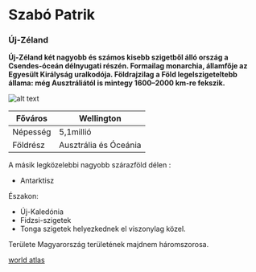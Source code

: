 # Szabó Patrik

 ### Új-Zéland


 **Új-Zéland két nagyobb és számos kisebb szigetből álló ország a Csendes-óceán délnyugati részén.
 Formailag monarchia, államfője az Egyesült Királyság uralkodója.
 Földrajzilag a Föld legelszigeteltebb állama: még Ausztráliától is mintegy 1600–2000 km-re fekszik.**


 ![alt text](https://images.news18.com/ibnlive/uploads/2023/05/collage-maker-05-may-2023-10-45-am-5590.jpg)

 | Főváros | Wellington |
| ----------- | ----------- |
| Népesség | 5,1millió |
| Földrész | Ausztrália és Óceánia |

 A másik legközelebbi nagyobb szárazföld 
 délen :
 - Antarktisz 


 Északon:
- Új-Kaledónia  
- Fidzsi-szigetek 
- Tonga szigetek helyezkednek el viszonylag közel.

Területe Magyarország területének majdnem háromszorosa.

[world atlas](https://www.worldatlas.com)